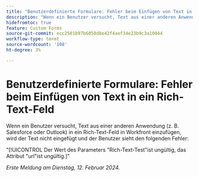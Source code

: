 ```yaml
---
title: "Benutzerdefinierte Formulare: Fehler beim Einfügen von Text in ein Rich-Text-Feld"
description: "Wenn ein Benutzer versucht, Text aus einer anderen Anwendung (z. B. Salesforce oder Outlook) in ein Rich-Text-Feld in Workfront einzufügen, wird der Text nicht eingefügt und dem Benutzer wird ein Fehler angezeigt."
hidefromtoc: true
feature: Custom Forms
source-git-commit: ecc2501b97b6050d8e42f4aef34e23b9c3a10044
workflow-type: tm+mt
source-wordcount: '108'
ht-degree: 3%

---
```



# Benutzerdefinierte Formulare: Fehler beim Einfügen von Text in ein Rich-Text-Feld

Wenn ein Benutzer versucht, Text aus einer anderen Anwendung (z. B. Salesforce oder Outlook) in ein Rich-Text-Feld in Workfront einzufügen, wird der Text nicht eingefügt und der Benutzer sieht den folgenden Fehler:

&quot;[!UICONTROL Der Wert des Parameters &quot;Rich-Text-Test&quot;ist ungültig, das Attribut &quot;url&quot;ist ungültig.]&quot;

_Erste Meldung am Dienstag, 12. Februar 2024._
